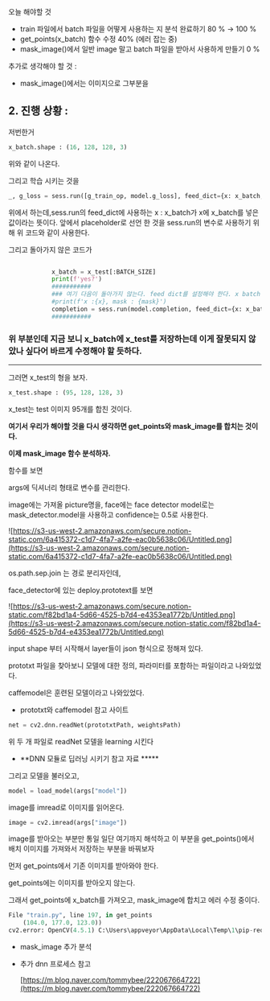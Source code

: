 오늘 해야할 것

- train 파일에서 batch 파일을 어떻게 사용하는 지 분석 완료하기 80 % → 100 %
- get_points(x_batch) 함수 수정 40% (에러 잡는 중)
- mask_image()에서 일반 image 말고 batch 파일을 받아서 사용하게 만들기 0 %

추가로 생각해야 할 것 :

- mask_image()에서는 이미지으로 그부분을

## 2. 진행 상황 :

저번한거

```python
x_batch.shape : (16, 128, 128, 3)
```

위와 같이 나온다.

그리고 학습 시키는 것을

```python
_, g_loss = sess.run([g_train_op, model.g_loss], feed_dict={x: x_batch, mask: mask_batch, is_training: True})
```

위에서 하는데,sess.run의 feed_dict에 사용하는 x : x_batch가 x에 x_batch를 넣은 값이라는 뜻이다. 앞에서 placeholder로 선언 한 것을 sess.run의 변수로 사용하기 위해 위 코드와 같이 사용한다.

그리고 돌아가지 않은 코드가

```python

            x_batch = x_test[:BATCH_SIZE]
            print(f'yes?')
            ###########
            ### 여기 다음이 돌아가지 않는다. feed dict를 설정해야 한다. x batch 자체가 이상한듯?
            #print(f'x :{x}, mask : {mask}')
            completion = sess.run(model.completion, feed_dict={x: x_batch, mask: mask_batch, is_training: False})
            ###########
```

### 위 부분인데 지금 보니 x_batch에 x_test를 저장하는데 이게 잘못되지 않았나 싶다어 바르게 수정해야 할 듯하다.

---

그러면 x_test의 형을 보자.

```python
x_test.shape : (95, 128, 128, 3)
```

x_test는 test 이미지 95개를 합친 것이다.

**여기서 우리가 해야할 것을 다시 생각하면 get_points와 mask_image를 합치는 것이다.**

**이제 mask_image 함수 분석하자.**

함수를 보면 

args에 딕셔너리 형태로 변수를 관리한다.

image에는 가져올 picture명을, face에는 face detector model로는 mask_detector.model을 사용하고 confidence는 0.5로 사용한다.

![https://s3-us-west-2.amazonaws.com/secure.notion-static.com/6a415372-c1d7-4fa7-a2fe-eac0b5638c06/Untitled.png](https://s3-us-west-2.amazonaws.com/secure.notion-static.com/6a415372-c1d7-4fa7-a2fe-eac0b5638c06/Untitled.png)

os.path.sep.join 는 경로 분리자인데, 

face_detector에 있는 deploy.prototext를 보면

![https://s3-us-west-2.amazonaws.com/secure.notion-static.com/f82bd1a4-5d66-4525-b7d4-e4353ea1772b/Untitled.png](https://s3-us-west-2.amazonaws.com/secure.notion-static.com/f82bd1a4-5d66-4525-b7d4-e4353ea1772b/Untitled.png)

input shape 부터 시작해서  layer들이 json 형식으로 정해져 있다. 

prototxt 파일을 찾아보니 모델에 대한 정의, 파라미터를 포함하는 파일이라고 나와있었다.

caffemodel은 훈련된 모델이라고 나와있었다.

- prototxt와 caffemodel 참고 사이트

```python
net = cv2.dnn.readNet(prototxtPath, weightsPath)
```

위 두 개 파일로 readNet 모델을 learning 시킨다 

- **DNN 모듈로 딥러닝 시키기 참고 자료 *****

그리고 모델을 불러오고,

```python
model = load_model(args["model"])
```

image를 imread로 이미지를 읽어온다.

```python
image = cv2.imread(args["image"])
```

image를 받아오는 부분만 통일 일단 여기까지 해석하고 이 부분을 get_points()에서 배치 이미지를 가져와서 저장하는 부분을 바꿔보자 

먼저 get_points에서 기존 이미지를 받아와야 한다.

get_points에는 이미지를 받아오지 않는다.

그래서 get_points에 x_batch를 가져오고, mask_image에 합치고 에러 수정 중이다.

```python
File "train.py", line 197, in get_points
    (104.0, 177.0, 123.0))
cv2.error: OpenCV(4.5.1) C:\Users\appveyor\AppData\Local\Temp\1\pip-req-build-vijyisc5\opencv\modules\dnn\src\dnn.cpp:381: error: (-215:Assertion failed) image.depth() == blob_.depth() in function 'cv::dnn::dnn4_v20201117::blobFromImages
```

- mask_image 추가 분석
- 추가 dnn 프로세스 참고

    [https://m.blog.naver.com/tommybee/222067664722](https://m.blog.naver.com/tommybee/222067664722)
